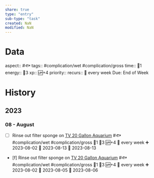 ```yaml
---
share: true
type: "entry"
sub-type: "task"
created: NaN 
modified: NaN
---
```

# Data
aspect:: #🐟
tags:: #complication/wet #complication/gross
time:: 🍅1
energy:: 🥄3
xp:: 🆙+4
priority:: 
recurs:: 🔁 every week
Due: End of Week
# History
## 2023
### 08 - August
- [ ] Rinse out filter sponge on [TV 20 Gallon Aquarium](TV%2020%20Gallon%20Aquarium.md) #🐟 #complication/wet #complication/gross  🍅1 🥄3 🆙+4 🔁 every week ➕ 2023-08-02 🛫 2023-08-13 📅 2023-08-13
- [f] Rinse out filter sponge on [TV 20 Gallon Aquarium](TV%2020%20Gallon%20Aquarium.md) #🐟 #complication/wet #complication/gross  🍅1 🥄3 🆙+4 🔁 every week ➕ 2023-08-02 🛫 2023-08-05 📅 2023-08-06